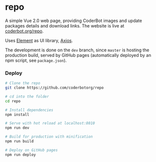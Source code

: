 # repo

A simple Vue 2.0 web page, providing CoderBot images and update packages details and download links. The website is live at [coderbot.org/repo](http://www.coderbot.org/repo/index.html).

Uses [Element]() as UI library, [Axios]().

The development is done on the `dev` branch, since `master` is hosting the production build, served by GitHub pages (automatically deployed by an npm script, see `package.json`).

### Deploy

``` bash
# Clone the repo
git clone https://github.com/coderbotorg/repo

# cd into the folder
cd repo

# Install dependencies
npm install

# Serve with hot reload at localhost:8010
npm run dev

# Build for production with minification
npm run build

# Deploy on GitHub pages
npm run deploy
```
